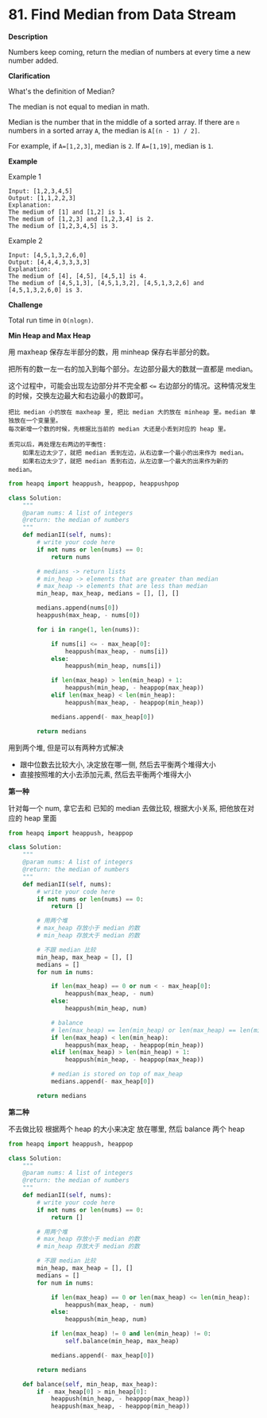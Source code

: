# 81. Find Median from Data Stream

**Description**

Numbers keep coming, return the median of numbers at every time a new number added.

**Clarification**

What's the definition of Median?

The median is not equal to median in math.

Median is the number that in the middle of a sorted array. If there are `n` numbers in a sorted array `A`, the median is `A[(n - 1) / 2]`.

For example, if `A=[1,2,3]`, median is `2`. If `A=[1,19]`, median is `1`.

**Example**

Example 1

```
Input: [1,2,3,4,5]
Output: [1,1,2,2,3]
Explanation:
The medium of [1] and [1,2] is 1.
The medium of [1,2,3] and [1,2,3,4] is 2.
The medium of [1,2,3,4,5] is 3.
```

Example 2

```
Input: [4,5,1,3,2,6,0]
Output: [4,4,4,3,3,3,3]
Explanation:
The medium of [4], [4,5], [4,5,1] is 4.
The medium of [4,5,1,3], [4,5,1,3,2], [4,5,1,3,2,6] and [4,5,1,3,2,6,0] is 3.
```

**Challenge**

Total run time in `O(nlogn)`.

**Min Heap and Max Heap**

用 maxheap 保存左半部分的数，用 minheap 保存右半部分的数。

把所有的数一左一右的加入到每个部分。左边部分最大的数就一直都是 median。

这个过程中，可能会出现左边部分并不完全都 `<=` 右边部分的情况。这种情况发生的时候，交换左边最大和右边最小的数即可。

```
把比 median 小的放在 maxheap 里, 把比 median 大的放在 minheap 里。median 单独放在一个变量里。
每次新增一个数的时候，先根据比当前的 median 大还是小丢到对应的 heap 里。

丢完以后，再处理左右两边的平衡性:
    如果左边太少了，就把 median 丢到左边，从右边拿一个最小的出来作为 median。
    如果右边太少了，就把 median 丢到右边，从左边拿一个最大的出来作为新的 median。
```


```python
from heapq import heappush, heappop, heappushpop

class Solution:
    """
    @param nums: A list of integers
    @return: the median of numbers
    """
    def medianII(self, nums):
        # write your code here
        if not nums or len(nums) == 0:
            return nums

        # medians -> return lists
        # min_heap -> elements that are greater than median
        # max_heap -> elements that are less than median
        min_heap, max_heap, medians = [], [], []

        medians.append(nums[0])
        heappush(max_heap, - nums[0])

        for i in range(1, len(nums)):

            if nums[i] <= - max_heap[0]:
                heappush(max_heap, - nums[i])
            else:
                heappush(min_heap, nums[i])

            if len(max_heap) > len(min_heap) + 1:
                heappush(min_heap, - heappop(max_heap))
            elif len(max_heap) < len(min_heap):
                heappush(max_heap, - heappop(min_heap))

            medians.append(- max_heap[0])

        return medians
```

用到两个堆, 但是可以有两种方式解决

- 跟中位数去比较大小, 决定放在哪一侧, 然后去平衡两个堆得大小
- 直接按照堆的大小去添加元素, 然后去平衡两个堆得大小

**第一种**

针对每一个 num, 拿它去和 已知的 median 去做比较, 根据大小关系, 把他放在对应的 heap 里面

```python
from heapq import heappush, heappop

class Solution:
    """
    @param nums: A list of integers
    @return: the median of numbers
    """
    def medianII(self, nums):
        # write your code here
        if not nums or len(nums) == 0:
            return []

        # 用两个堆
        # max_heap 存放小于 median 的数
        # min_heap 存放大于 median 的数

        # 不跟 median 比较
        min_heap, max_heap = [], []
        medians = []
        for num in nums:

            if len(max_heap) == 0 or num < - max_heap[0]:
                heappush(max_heap, - num)
            else:
                heappush(min_heap, num)

            # balance
            # len(max_heap) == len(min_heap) or len(max_heap) == len(min_heap) + 1
            if len(max_heap) < len(min_heap):
                heappush(max_heap, - heappop(min_heap))
            elif len(max_heap) > len(min_heap) + 1:
                heappush(min_heap, - heappop(max_heap))

            # median is stored on top of max_heap
            medians.append(- max_heap[0])

        return medians
```

**第二种**

不去做比较 根据两个 heap 的大小来决定 放在哪里, 然后 balance 两个 heap

```python
from heapq import heappush, heappop

class Solution:
    """
    @param nums: A list of integers
    @return: the median of numbers
    """
    def medianII(self, nums):
        # write your code here
        if not nums or len(nums) == 0:
            return []

        # 用两个堆
        # max_heap 存放小于 median 的数
        # min_heap 存放大于 median 的数

        # 不跟 median 比较
        min_heap, max_heap = [], []
        medians = []
        for num in nums:

            if len(max_heap) == 0 or len(max_heap) <= len(min_heap):
                heappush(max_heap, - num)
            else:
                heappush(min_heap, num)

            if len(max_heap) != 0 and len(min_heap) != 0:
                self.balance(min_heap, max_heap)

            medians.append(- max_heap[0])

        return medians

    def balance(self, min_heap, max_heap):
        if - max_heap[0] > min_heap[0]:
            heappush(min_heap, - heappop(max_heap))
            heappush(max_heap, - heappop(min_heap))
```
